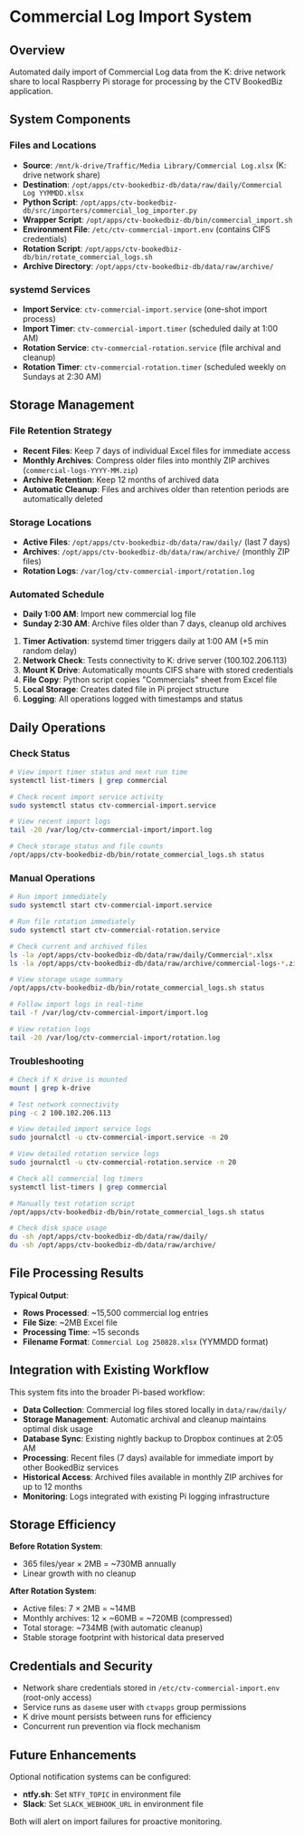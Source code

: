 # Commercial Log Import System

## Overview
Automated daily import of Commercial Log data from the K: drive network share to local Raspberry Pi storage for processing by the CTV BookedBiz application.

## System Components

### Files and Locations
- **Source**: `/mnt/k-drive/Traffic/Media Library/Commercial Log.xlsx` (K: drive network share)
- **Destination**: `/opt/apps/ctv-bookedbiz-db/data/raw/daily/Commercial Log YYMMDD.xlsx`
- **Python Script**: `/opt/apps/ctv-bookedbiz-db/src/importers/commercial_log_importer.py`
- **Wrapper Script**: `/opt/apps/ctv-bookedbiz-db/bin/commercial_import.sh`
- **Environment File**: `/etc/ctv-commercial-import.env` (contains CIFS credentials)
- **Rotation Script**: `/opt/apps/ctv-bookedbiz-db/bin/rotate_commercial_logs.sh`
- **Archive Directory**: `/opt/apps/ctv-bookedbiz-db/data/raw/archive/`

### systemd Services
- **Import Service**: `ctv-commercial-import.service` (one-shot import process)
- **Import Timer**: `ctv-commercial-import.timer` (scheduled daily at 1:00 AM)
- **Rotation Service**: `ctv-commercial-rotation.service` (file archival and cleanup)
- **Rotation Timer**: `ctv-commercial-rotation.timer` (scheduled weekly on Sundays at 2:30 AM)

## Storage Management

### File Retention Strategy
- **Recent Files**: Keep 7 days of individual Excel files for immediate access
- **Monthly Archives**: Compress older files into monthly ZIP archives (`commercial-logs-YYYY-MM.zip`)
- **Archive Retention**: Keep 12 months of archived data
- **Automatic Cleanup**: Files and archives older than retention periods are automatically deleted

### Storage Locations
- **Active Files**: `/opt/apps/ctv-bookedbiz-db/data/raw/daily/` (last 7 days)
- **Archives**: `/opt/apps/ctv-bookedbiz-db/data/raw/archive/` (monthly ZIP files)
- **Rotation Logs**: `/var/log/ctv-commercial-import/rotation.log`

### Automated Schedule
- **Daily 1:00 AM**: Import new commercial log file
- **Sunday 2:30 AM**: Archive files older than 7 days, cleanup old archives

1. **Timer Activation**: systemd timer triggers daily at 1:00 AM (+5 min random delay)
2. **Network Check**: Tests connectivity to K: drive server (100.102.206.113)
3. **Mount K Drive**: Automatically mounts CIFS share with stored credentials
4. **File Copy**: Python script copies "Commercials" sheet from Excel file
5. **Local Storage**: Creates dated file in Pi project structure
6. **Logging**: All operations logged with timestamps and status

## Daily Operations

### Check Status
```bash
# View import timer status and next run time
systemctl list-timers | grep commercial

# Check recent import service activity
sudo systemctl status ctv-commercial-import.service

# View recent import logs
tail -20 /var/log/ctv-commercial-import/import.log

# Check storage status and file counts
/opt/apps/ctv-bookedbiz-db/bin/rotate_commercial_logs.sh status
```

### Manual Operations
```bash
# Run import immediately
sudo systemctl start ctv-commercial-import.service

# Run file rotation immediately
sudo systemctl start ctv-commercial-rotation.service

# Check current and archived files
ls -la /opt/apps/ctv-bookedbiz-db/data/raw/daily/Commercial*.xlsx
ls -la /opt/apps/ctv-bookedbiz-db/data/raw/archive/commercial-logs-*.zip

# View storage usage summary
/opt/apps/ctv-bookedbiz-db/bin/rotate_commercial_logs.sh status

# Follow import logs in real-time
tail -f /var/log/ctv-commercial-import/import.log

# View rotation logs
tail -20 /var/log/ctv-commercial-import/rotation.log
```

### Troubleshooting
```bash
# Check if K drive is mounted
mount | grep k-drive

# Test network connectivity
ping -c 2 100.102.206.113

# View detailed import service logs
sudo journalctl -u ctv-commercial-import.service -n 20

# View detailed rotation service logs
sudo journalctl -u ctv-commercial-rotation.service -n 20

# Check all commercial log timers
systemctl list-timers | grep commercial

# Manually test rotation script
/opt/apps/ctv-bookedbiz-db/bin/rotate_commercial_logs.sh status

# Check disk space usage
du -sh /opt/apps/ctv-bookedbiz-db/data/raw/daily/
du -sh /opt/apps/ctv-bookedbiz-db/data/raw/archive/
```

## File Processing Results

**Typical Output**:
- **Rows Processed**: ~15,500 commercial log entries
- **File Size**: ~2MB Excel file
- **Processing Time**: ~15 seconds
- **Filename Format**: `Commercial Log 250828.xlsx` (YYMMDD format)

## Integration with Existing Workflow

This system fits into the broader Pi-based workflow:
- **Data Collection**: Commercial log files stored locally in `data/raw/daily/`
- **Storage Management**: Automatic archival and cleanup maintains optimal disk usage
- **Database Sync**: Existing nightly backup to Dropbox continues at 2:05 AM
- **Processing**: Recent files (7 days) available for immediate import by other BookedBiz services
- **Historical Access**: Archived files available in monthly ZIP archives for up to 12 months
- **Monitoring**: Logs integrated with existing Pi logging infrastructure

## Storage Efficiency

**Before Rotation System**: 
- 365 files/year × 2MB = ~730MB annually
- Linear growth with no cleanup

**After Rotation System**:
- Active files: 7 × 2MB = ~14MB
- Monthly archives: 12 × ~60MB = ~720MB (compressed)
- Total storage: ~734MB (with automatic cleanup)
- Stable storage footprint with historical data preserved

## Credentials and Security

- Network share credentials stored in `/etc/ctv-commercial-import.env` (root-only access)
- Service runs as `daseme` user with `ctvapps` group permissions
- K drive mount persists between runs for efficiency
- Concurrent run prevention via flock mechanism

## Future Enhancements

Optional notification systems can be configured:
- **ntfy.sh**: Set `NTFY_TOPIC` in environment file
- **Slack**: Set `SLACK_WEBHOOK_URL` in environment file

Both will alert on import failures for proactive monitoring.